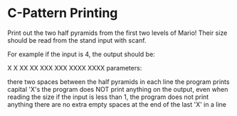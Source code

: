 # C-Pattern Printing
Print out the two half pyramids from the first two levels of Mario! Their size should be read from the stand input with scanf.

For example if the input is 4, the output should be:

   X  X
  XX  XX
 XXX  XXX
XXXX  XXXX
parameters:

there two spaces between the half pyramids in each line
the program prints capital 'X's
the program does NOT print anything on the output, even when reading the size
if the input is less than 1, the program does not print anything
there are no extra empty spaces at the end of the last 'X' in a line
